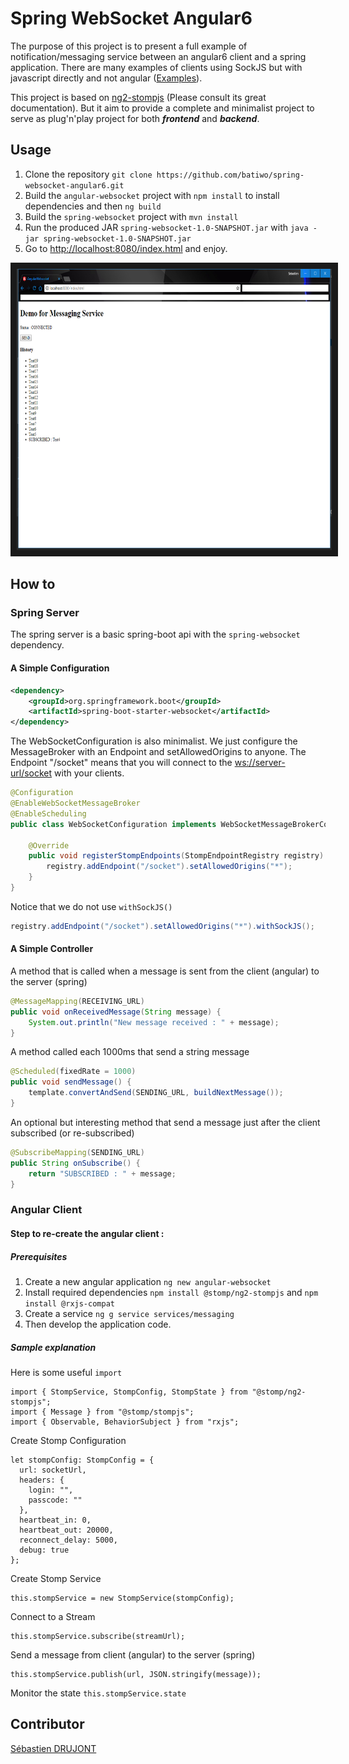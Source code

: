# Spring WebSocket Angular6

The purpose of this project is to present a full example of notification/messaging service between an angular6 client and a spring application.
There are many examples of clients using SockJS but with javascript directly and not angular ([Examples](http://www.baeldung.com/websockets-spring)).

This project is based on [ng2-stompjs](https://github.com/stomp-js/ng2-stompjs) (Please consult its great documentation). 
But it aim to provide a complete and minimalist project to serve as plug'n'play project for both *__frontend__* and *__backend__*.

## Usage
1. Clone the repository `git clone https://github.com/batiwo/spring-websocket-angular6.git` 
2. Build the `angular-websocket` project with `npm install` to install dependencies and then `ng build`
3. Build the `spring-websocket` project with `mvn install`
4. Run the produced JAR `spring-websocket-1.0-SNAPSHOT.jar` with `java -jar spring-websocket-1.0-SNAPSHOT.jar`
5. Go to [http://localhost:8080/index.html](http://localhost:8080/index.html) and enjoy.

<img src="demo.png" alt="Screenshot of running demo" width="700" height="450" border="10"/>
 

## How to
### Spring Server
The spring server is a basic spring-boot api with the `spring-websocket` dependency.

#### A Simple Configuration
```xml
<dependency>
    <groupId>org.springframework.boot</groupId>
    <artifactId>spring-boot-starter-websocket</artifactId>
</dependency>
```

The WebSocketConfiguration is also minimalist.
We just configure the MessageBroker with an Endpoint and setAllowedOrigins to anyone.
The Endpoint "/socket" means that you will connect to the [ws://server-url/socket](ws://server-url/socket) with your clients.
```java
@Configuration
@EnableWebSocketMessageBroker
@EnableScheduling
public class WebSocketConfiguration implements WebSocketMessageBrokerConfigurer {

    @Override
    public void registerStompEndpoints(StompEndpointRegistry registry) {
        registry.addEndpoint("/socket").setAllowedOrigins("*");
    }
}
```

Notice that we do not use `withSockJS()`
```java 
registry.addEndpoint("/socket").setAllowedOrigins("*").withSockJS();
```

#### A Simple Controller
A method that is called when a message is sent from the client (angular) to the server (spring)
```java 
@MessageMapping(RECEIVING_URL)
public void onReceivedMessage(String message) {
    System.out.println("New message received : " + message);
}
```

A method called each 1000ms that send a string message
```java 
@Scheduled(fixedRate = 1000)
public void sendMessage() {
    template.convertAndSend(SENDING_URL, buildNextMessage());
}
```


An optional but interesting method that send a message just after the client subscribed (or re-subscribed) 
```java 
@SubscribeMapping(SENDING_URL)
public String onSubscribe() {
    return "SUBSCRIBED : " + message;
}
```



### Angular Client
#### Step to re-create the angular client :
##### Prerequisites
1. Create a new angular application `ng new angular-websocket`
2. Install required dependencies `npm install @stomp/ng2-stompjs` and `npm install @rxjs-compat`
3. Create a service `ng g service services/messaging`
4. Then develop the application code.

##### Sample explanation
Here is some useful `import`
```
import { StompService, StompConfig, StompState } from "@stomp/ng2-stompjs";
import { Message } from "@stomp/stompjs";
import { Observable, BehaviorSubject } from "rxjs";
```

Create Stomp Configuration
```
let stompConfig: StompConfig = {
  url: socketUrl,
  headers: {
    login: "",
    passcode: ""
  },
  heartbeat_in: 0,
  heartbeat_out: 20000,
  reconnect_delay: 5000,
  debug: true
};
```

Create Stomp Service
```
this.stompService = new StompService(stompConfig);
```

Connect to a Stream
```
this.stompService.subscribe(streamUrl);
```

Send a message from client (angular) to the server (spring)
```
this.stompService.publish(url, JSON.stringify(message));
```

Monitor the state `this.stompService.state`

## Contributor
[Sébastien DRUJONT](https://github.com/batiwo)